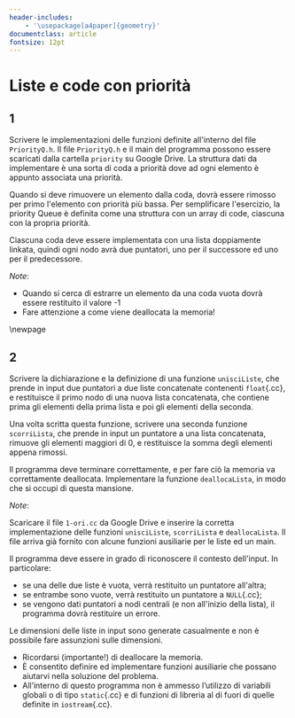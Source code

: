```yaml
---
header-includes:
    - '\usepackage[a4paper]{geometry}'
documentclass: article
fontsize: 12pt
---
```


# Liste e code con priorità

## 1

Scrivere le implementazioni delle funzioni definite all'interno del file `PriorityQ.h`. Il file `PriorityQ.h` e il main del programma possono essere scaricati dalla cartella `priority` su Google Drive. La struttura dati da implementare è una sorta di coda a priorità dove ad ogni elemento è appunto associata una priorità.

Quando si deve rimuovere un elemento dalla coda, dovrà essere rimosso per primo l'elemento con priorità più bassa. Per semplificare l'esercizio, la priority Queue è definita come una struttura con un array di code, ciascuna con la propria priorità.

Ciascuna coda deve essere implementata con una lista doppiamente linkata, quindi ogni nodo avrà due puntatori, uno per il successore ed uno per il predecessore.

*Note*:

- Quando si cerca di estrarre un elemento da una coda vuota dovrà essere restituito il valore -1
- Fare attenzione a come viene deallocata la memoria!

\newpage

## 2

Scrivere la dichiarazione e la definizione di una funzione `unisciListe`, che prende in input due puntatori a due liste concatenate contenenti `float`{.cc}, e restituisce il primo nodo di una nuova lista concatenata, che contiene prima gli elementi della prima lista e poi gli elementi della seconda.

Una volta scritta questa funzione, scrivere una seconda funzione `scorriLista`, che prende in input un puntatore a una lista concatenata, rimuove gli elementi maggiori di 0, e restituisce la somma degli elementi appena rimossi.

Il programma deve terminare correttamente, e per fare ciò la memoria va correttamente deallocata. Implementare la funzione `deallocaLista`, in modo che si occupi di questa mansione.

*Note*:

Scaricare il file `1-ori.cc` da Google Drive e inserire la corretta implementazione delle funzioni `unisciListe`, `scorriLista` e `deallocaLista`. Il file arriva già fornito con alcune funzioni ausiliarie per le liste ed un main.

Il programma deve essere in grado di riconoscere il contesto dell'input. In particolare:

- se una delle due liste è vuota, verrà restituito un puntatore all'altra;
- se entrambe sono vuote, verrà restituito un puntatore a `NULL`{.cc};
- se vengono dati puntatori a nodi centrali (e non all'inizio della lista), il programma dovrà restituire un errore. 

Le dimensioni delle liste in input sono generate casualmente e non è possibile fare assunzioni sulle dimensioni.

- Ricordarsi (importante!) di deallocare la memoria.
- È consentito definire ed implementare funzioni ausiliarie che possano aiutarvi nella soluzione del problema.
- All’interno di questo programma non è ammesso l’utilizzo di variabili globali o di tipo `static`{.cc} e di funzioni di libreria al di fuori di quelle definite in `iostream`{.cc}.
